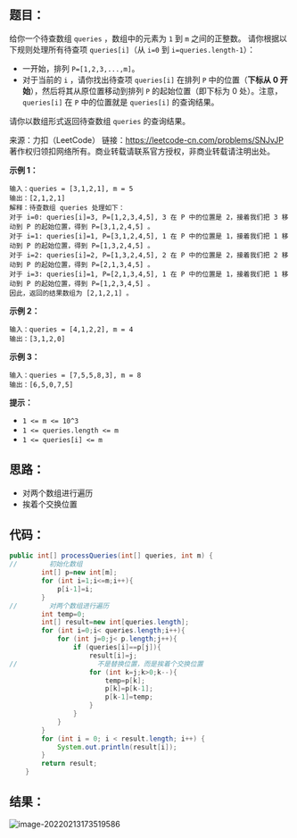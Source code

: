 ## 题目：

给你一个待查数组 `queries` ，数组中的元素为 `1` 到 `m` 之间的正整数。 请你根据以下规则处理所有待查项 `queries[i]`（从 `i=0` 到 `i=queries.length-1`）：

- 一开始，排列 `P=[1,2,3,...,m]`。
- 对于当前的 `i` ，请你找出待查项 `queries[i]` 在排列 `P` 中的位置（**下标从 0 开始**），然后将其从原位置移动到排列 `P` 的起始位置（即下标为 0 处）。注意， `queries[i]` 在 `P` 中的位置就是 `queries[i]` 的查询结果。

请你以数组形式返回待查数组 `queries` 的查询结果。



来源：力扣（LeetCode） 链接：https://leetcode-cn.com/problems/SNJvJP 著作权归领扣网络所有。商业转载请联系官方授权，非商业转载请注明出处。

<!--more-->

**示例 1：**

```
输入：queries = [3,1,2,1], m = 5
输出：[2,1,2,1] 
解释：待查数组 queries 处理如下：
对于 i=0: queries[i]=3, P=[1,2,3,4,5], 3 在 P 中的位置是 2，接着我们把 3 移动到 P 的起始位置，得到 P=[3,1,2,4,5] 。
对于 i=1: queries[i]=1, P=[3,1,2,4,5], 1 在 P 中的位置是 1，接着我们把 1 移动到 P 的起始位置，得到 P=[1,3,2,4,5] 。 
对于 i=2: queries[i]=2, P=[1,3,2,4,5], 2 在 P 中的位置是 2，接着我们把 2 移动到 P 的起始位置，得到 P=[2,1,3,4,5] 。
对于 i=3: queries[i]=1, P=[2,1,3,4,5], 1 在 P 中的位置是 1，接着我们把 1 移动到 P 的起始位置，得到 P=[1,2,3,4,5] 。 
因此，返回的结果数组为 [2,1,2,1] 。  
```

**示例 2：**

```
输入：queries = [4,1,2,2], m = 4
输出：[3,1,2,0]
```

**示例 3：**

```
输入：queries = [7,5,5,8,3], m = 8
输出：[6,5,0,7,5]
```

**提示：**

- `1 <= m <= 10^3`
- `1 <= queries.length <= m`
- `1 <= queries[i] <= m`

## 思路：

- 对两个数组进行遍历
- 挨着个交换位置

## 代码：

```java
public int[] processQueries(int[] queries, int m) {
//        初始化数组
        int[] p=new int[m];
        for (int i=1;i<=m;i++){
            p[i-1]=i;
        }
//        对两个数组进行遍历
        int temp=0;
        int[] result=new int[queries.length];
        for (int i=0;i< queries.length;i++){
            for (int j=0;j< p.length;j++){
                if (queries[i]==p[j]){
                    result[i]=j;
//                    不是替换位置，而是挨着个交换位置
                    for (int k=j;k>0;k--){
                        temp=p[k];
                        p[k]=p[k-1];
                        p[k-1]=temp;
                    }
                }
            }
        }
        for (int i = 0; i < result.length; i++) {
            System.out.println(result[i]);
        }
        return result;
    }
```

## 结果：

![image-20220213173519586](https://gitee.com/misteryliu/typora/raw/master/image/image-20220213173519586.png)